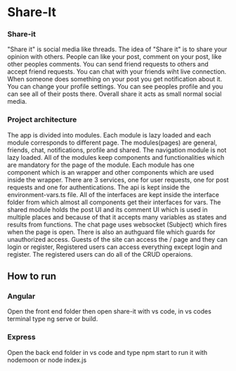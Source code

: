 # Share-It
<h3>Share-it</h3>
"Share it" is social media like threads. The idea of "Share it" is to share your opinion with others. People can like your post, comment on your post, like other peoples comments. You can send friend requests to others and accept friend requests. You can chat with your friends wiht live connection. When someone does something on your post you get notification about it. You can change your profile settings. You can see peoples profile and you can see all of their posts there. Overall share it acts as small normal social media.

<h3>Project architecture</h3>
The app is divided into modules. Each module is lazy loaded and each module corresponds to different page. The modules(pages) are general, friends, chat, notifications, profile and shared. The navigation module is not lazy loaded. All of the modules keep components and functionalities which are mandatory for the page of the module. Each module has one component which is an wrapper and other components which are used inside the wrapper. There are 3 services, one for user requests, one for post requests and one for authentications. The api is kept inside the environment-vars.ts file. All of the interfaces are kept inside the interface folder from which almost all components get their interfaces for vars. The shared module holds the post UI and its comment UI which is used in multiple places and because of that it accepts many variables as states and results from functions. The chat page uses websocket (Subject) which fires when the page is open. There is also an authguard file which guards for unauthorized access. Guests of the site can access the / page and they can login or register, Registered users can access everything except login and register. The registered users can do all of the CRUD operaions.

<h2>How to run</h2>
<h3>Angular</h3>
Open the front end folder then open share-it with vs code, in vs codes terminal type ng serve or build.

<h3>Express</h3>
Open the back end folder in vs code and type npm start to run it with nodemoon or node index.js
